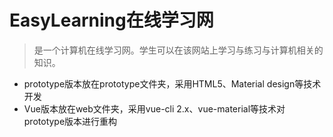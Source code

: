 # EasyLearning在线学习网

> 是一个计算机在线学习网。学生可以在该网站上学习与练习与计算机相关的知识。

- prototype版本放在prototype文件夹，采用HTML5、Material design等技术开发
- Vue版本放在web文件夹，采用vue-cli 2.x、vue-material等技术对prototype版本进行重构